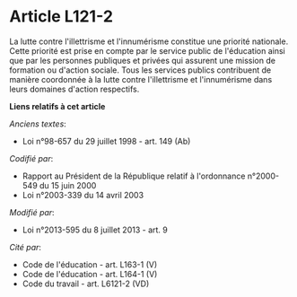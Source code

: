 # Article L121-2

La lutte contre l'illettrisme et l'innumérisme constitue une priorité nationale. Cette priorité est prise en compte par le
service public de l'éducation ainsi que par les personnes publiques et privées qui assurent une mission de formation ou
d'action sociale. Tous les services publics contribuent de manière coordonnée à la lutte contre l'illettrisme et
l'innumérisme dans leurs domaines d'action respectifs.

**Liens relatifs à cet article**

_Anciens textes_:

  - Loi n°98-657 du 29 juillet 1998 - art. 149 (Ab)

_Codifié par_:

  - Rapport au Président de la République relatif à l'ordonnance n°2000-549 du 15 juin 2000
  - Loi n°2003-339 du 14 avril 2003

_Modifié par_:

  - Loi n°2013-595 du 8 juillet 2013 - art. 9

_Cité par_:

  - Code de l'éducation - art. L163-1 (V)
  - Code de l'éducation - art. L164-1 (V)
  - Code du travail - art. L6121-2 (VD)
